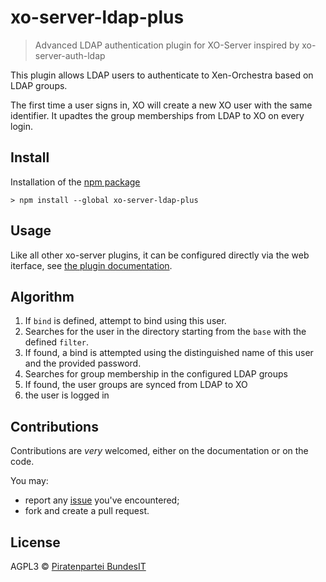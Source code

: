 # xo-server-ldap-plus

> Advanced LDAP authentication plugin for XO-Server inspired by xo-server-auth-ldap

This plugin allows LDAP users to authenticate to Xen-Orchestra based on LDAP groups.

The first time a user signs in, XO will create a new XO user with the
same identifier. It upadtes the group memberships from LDAP to XO on every login. 

## Install

Installation of the [npm package](https://www.npmjs.com/package/xo-server-ldap-plus)

```
> npm install --global xo-server-ldap-plus
```

## Usage

Like all other xo-server plugins, it can be configured directly via
the web iterface, see [the plugin documentation](https://xen-orchestra.com/docs/plugins.html).

## Algorithm

1. If `bind` is defined, attempt to bind using this user.
2. Searches for the user in the directory starting from the `base`
   with the defined `filter`.
3. If found, a bind is attempted using the distinguished name of this
   user and the provided password.
4. Searches for group membership in the configured LDAP groups
5. If found, the user groups are synced from LDAP to XO
6. the user is logged in


## Contributions

Contributions are *very* welcomed, either on the documentation or on
the code.

You may:

- report any [issue](https://github.com/BundesIT/xo-server-ldap-plus/issues)
  you've encountered;
- fork and create a pull request.

## License

AGPL3 © [Piratenpartei BundesIT](https://github.com/BundesIT)
